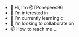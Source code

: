 - 👋 Hi, I’m @TPonepees96
- 👀 I’m interested in  
- 🌱 I’m currently learning c
- 💞️ I’m looking to collaborate on 
- 📫 How to reach me ...

<!---
TPonepees96/TPonepees96 is a ✨ special ✨ repository because its `README.md` (this file) appears on your GitHub profile.
You can click the Preview link to take a look at your changes.
--->
